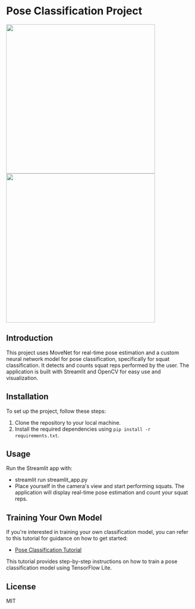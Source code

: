 # Pose Classification Project

<p float="left">
  <img src="[https://imgur.com/r5skk8r](https://i.imgur.com/r5skk8r.png)" width="400" />
  <img src="[https://imgur.com/7ODrwxS](https://i.imgur.com/7ODrwxS.png)" width="400" /> 
</p>

## Introduction
This project uses MoveNet for real-time pose estimation and a custom neural network model for pose classification, specifically for squat classification. It detects and counts squat reps performed by the user. The application is built with Streamlit and OpenCV for easy use and visualization.

## Installation
To set up the project, follow these steps:
1. Clone the repository to your local machine.
2. Install the required dependencies using `pip install -r requirements.txt`.

## Usage
Run the Streamlit app with:
- streamlit run streamlit_app.py
- Place yourself in the camera's view and start performing squats. The application will display real-time pose estimation and count your squat reps.

## Training Your Own Model
If you're interested in training your own classification model, you can refer to this tutorial for guidance on how to get started:
- [Pose Classification Tutorial](https://github.com/tensorflow/tensorflow/blob/master/tensorflow/lite/g3doc/tutorials/pose_classification.ipynb)

This tutorial provides step-by-step instructions on how to train a pose classification model using TensorFlow Lite.


## License
MIT
